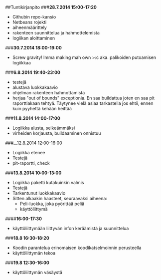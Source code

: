 ##Tuntikirjanpito
###__28.7.2014 15:00-17:20__
* Githubin repo-kansio
* Netbeans rojekti
* aiheenmäärittely
* rakenteen suunnittelua ja hahmottelemista
* logiikan aloittaminen


###__30.7.2014 18:00-19:00__
* Screw gravity! Imma making mah own >:c aka. palikoiden putoamisen logiikkaa


###__6.8.2014 19:40-23:00__
* testejä
* alustava luokkakaavio
* ohjelman rakenteen hahmottamista
* herjaa "out of bounds" exceptionia. En saa buildattua joten en saa pit raporttiakaan tehtyä. Täytynee vielä asiaa tarkastella jos ehtii,
 ennen kuin pyyhettä kehään heittää


###__11.8.2014 14:00-17:00__

* Logiikka alusta, selkeämmäksi
* virheiden korjausta, buildaaminen onnistuu

###__12.8.2014 12:00-16:00

* Logiikka etenee
* Testejä
* pit-raportti, check

###__13.8.2014 10:00-13:00__

* Logiikka paketti kutakuinkin valmis
* Testejä
* Tarkentunut luokkakaavio
* Sitten alkaakin haasteet, seuraavaksi aiheena:
  * Peli-luokka, joka pyörittää peliä
  * käyttöliittymä

####__16:00-17:30__
* käyttöliittymään liittyvän infon keräämistä ja suunnittelua

###__18.8 16:30-18:20__

* Koodin parantelua erinomaisen koodikatselmoinnin perusteella
* käyttöliittymän tekoa

###__19.8 12:30-16:00__

* käyttöliittymän väsäystä
